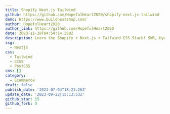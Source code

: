 ```yaml
---
title: Shopify Next.js Tailwind
github: https://github.com/HopefulHeart2020/shopify-next.js-tailwind
demo: https://www.buildnextshop.com/
author: HopefulHeart2020
author_link: https://github.com/HopefulHeart2020
date: 2023-11-28T04:54:14.280Z
description: Learn the Shopify + Next.js + Tailwind CSS Stack! SWR, Hydrogen, + more
ssg:
  - Nextjs
css:
  - Tailwind
  - SCSS
  - PostCSS
cms: []
category:
  - Ecommerce
draft: false
publish_date: '2023-07-04T18:23:26Z'
update_date: '2023-09-22T15:13:53Z'
github_star: 15
github_fork: 0
---
```

